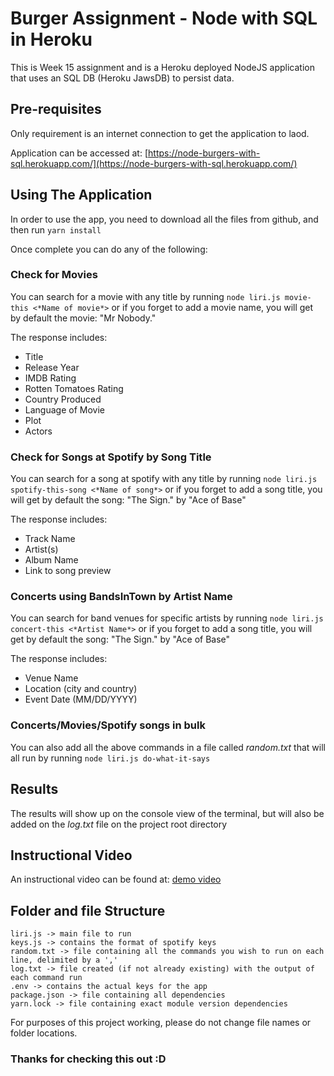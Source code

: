 # Burger Assignment - Node with SQL in Heroku

This is Week 15 assignment and is a Heroku deployed NodeJS application that uses an SQL DB (Heroku JawsDB) to persist data.

## Pre-requisites

Only requirement is an internet connection to get the application to laod.

Application can be accessed at: [https://node-burgers-with-sql.herokuapp.com/](https://node-burgers-with-sql.herokuapp.com/)

## Using The Application

In order to use the app, you need to download all the files from github, and then run `yarn install`

Once complete you can do any of the following:

### Check for Movies

You can search for a movie with any title by running
`node liri.js movie-this <*Name of movie*>`
or if you forget to add a movie name, you will get by default the movie: "Mr Nobody."

The response includes:
* Title
* Release Year
* IMDB Rating
* Rotten Tomatoes Rating
* Country Produced
* Language of Movie
* Plot
* Actors

### Check for Songs at Spotify by Song Title

You can search for a song at spotify with any title by running
`node liri.js spotify-this-song <*Name of song*>`
or if you forget to add a song title, you will get by default the song: "The Sign." by "Ace of Base"

The response includes:
* Track Name
* Artist(s)
* Album Name
* Link to song preview


### Concerts using BandsInTown by Artist Name

You can search for band venues for specific artists by running
`node liri.js concert-this <*Artist Name*>`
or if you forget to add a song title, you will get by default the song: "The Sign." by "Ace of Base"

The response includes:
* Venue Name
* Location (city and country)
* Event Date (MM/DD/YYYY)

### Concerts/Movies/Spotify songs in bulk

You can also add all the above commands in a file called *random.txt* that will all run by running `node liri.js do-what-it-says`

## Results

The results will show up on the console view of the terminal, but will also be added on the *log.txt* file on the project root directory

## Instructional Video

An instructional video can be found at: [demo video](https://drive.google.com/open?id=1SFuaVYGJLrpn2YztXAp54WYCWqRTOzMa)

## Folder and file Structure

```
liri.js -> main file to run
keys.js -> contains the format of spotify keys
random.txt -> file containing all the commands you wish to run on each line, delimited by a ','
log.txt -> file created (if not already existing) with the output of each command run
.env -> contains the actual keys for the app
package.json -> file containing all dependencies
yarn.lock -> file containing exact module version dependencies
```
For purposes of this project working, please do not change file names or folder locations.

### Thanks for checking this out :D
